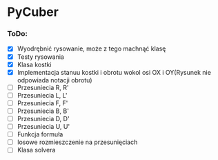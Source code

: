# PyCuber

### ToDo:

- [x] Wyodrębnić rysowanie, może z tego machnąć klasę
- [x] Testy rysowania
- [x] Klasa kostki
- [x] Implementacja stanuu kostki i obrotu wokol osi OX i OY(Rysunek nie odpowiada notacji obrotu)
- [ ] Przesuniecia R, R'
- [ ] Przesuniecia L, L'
- [ ] Przesuniecia F, F'
- [ ] Przesuniecia B, B'
- [ ] Przesuniecia D, D'
- [ ] Przesuniecia U, U'
- [ ] Funkcja formuła
- [ ] losowe rozmieszczenie na przesunięciach
- [ ] Klasa solvera